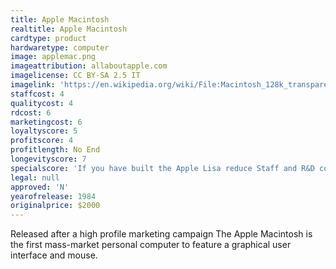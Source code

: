 ```yaml
---
title: Apple Macintosh
realtitle: Apple Macintosh
cardtype: product
hardwaretype: computer
image: applemac.png
imageattribution: allaboutapple.com
imagelicense: CC BY-SA 2.5 IT
imagelink: 'https://en.wikipedia.org/wiki/File:Macintosh_128k_transparency.png'
staffcost: 4
qualitycost: 4
rdcost: 6
marketingcost: 6
loyaltyscore: 5
profitscore: 4
profitlength: No End
longevityscore: 7
specialscore: 'If you have built the Apple Lisa reduce Staff and R&D costs by two, however The Lisa will then become [[nid:1103 view_mode=node_embed]].'
legal: null
approved: 'N'
yearofrelease: 1984
originalprice: $2000
---
```


Released after a high profile marketing campaign The Apple Macintosh is the first mass-market personal computer to feature a graphical user interface and mouse.
